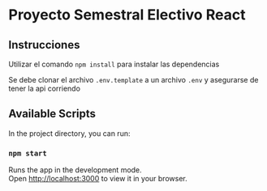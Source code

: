 # Proyecto Semestral Electivo React

## Instrucciones

Utilizar el comando `npm install` para instalar las dependencias

Se debe clonar el archivo `.env.template` a un archivo `.env` y asegurarse de tener la api corriendo

## Available Scripts

In the project directory, you can run:

### `npm start`

Runs the app in the development mode.\
Open [http://localhost:3000](http://localhost:3000) to view it in your browser.
